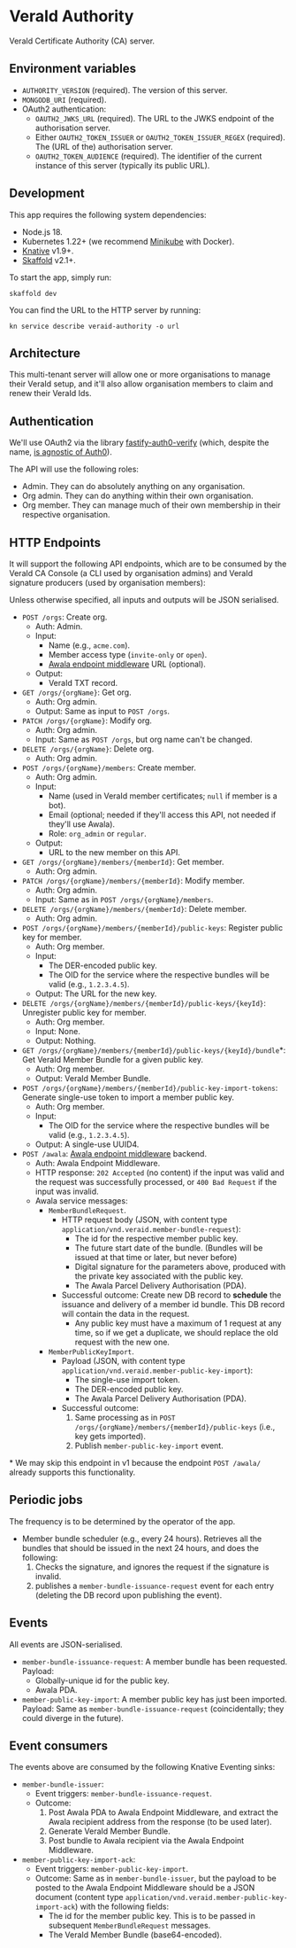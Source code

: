 # VeraId Authority

VeraId Certificate Authority (CA) server.

## Environment variables

- `AUTHORITY_VERSION` (required). The version of this server.
- `MONGODB_URI` (required).
- OAuth2 authentication:
  - `OAUTH2_JWKS_URL` (required). The URL to the JWKS endpoint of the authorisation server.
  - Either `OAUTH2_TOKEN_ISSUER` or `OAUTH2_TOKEN_ISSUER_REGEX` (required). The (URL of the) authorisation server.
  - `OAUTH2_TOKEN_AUDIENCE` (required). The identifier of the current instance of this server (typically its public URL).

## Development

This app requires the following system dependencies:

- Node.js 18.
- Kubernetes 1.22+ (we recommend [Minikube](https://minikube.sigs.k8s.io/docs/start/) with Docker).
- [Knative](https://knative.dev/docs/install/quickstart-install/#install-the-knative-cli) v1.9+.
- [Skaffold](https://skaffold.dev/docs/install/) v2.1+.

To start the app, simply run:

```
skaffold dev
```

You can find the URL to the HTTP server by running:

```
kn service describe veraid-authority -o url
```

## Architecture

This multi-tenant server will allow one or more organisations to manage their VeraId setup, and it'll also allow organisation members to claim and renew their VeraId Ids.

## Authentication

We'll use OAuth2 via the library [fastify-auth0-verify](https://github.com/nearform/fastify-auth0-verify) (which, despite the name, [is agnostic of Auth0](https://github.com/nearform/fastify-auth0-verify/issues/224)).

The API will use the following roles:

- Admin. They can do absolutely anything on any organisation.
- Org admin. They can do anything within their own organisation.
- Org member. They can manage much of their own membership in their respective organisation.

## HTTP Endpoints

It will support the following API endpoints, which are to be consumed by the VeraId CA Console (a CLI used by organisation admins) and VeraId signature producers (used by organisation members):

Unless otherwise specified, all inputs and outputs will be JSON serialised.

- `POST /orgs`: Create org.
  - Auth: Admin.
  - Input:
    - Name (e.g., `acme.com`).
    - Member access type (`invite-only` or `open`).
    - [Awala endpoint middleware](https://github.com/relaycorp/relayverse/issues/28) URL (optional).
  - Output:
    - VeraId TXT record.
- `GET /orgs/{orgName}`: Get org.
  - Auth: Org admin.
  - Output: Same as input to `POST /orgs`.
- `PATCH /orgs/{orgName}`: Modify org.
  - Auth: Org admin.
  - Input: Same as `POST /orgs`, but org name can't be changed.
- `DELETE /orgs/{orgName}`: Delete org.
  - Auth: Org admin.
- `POST /orgs/{orgName}/members`: Create member.
  - Auth: Org admin.
  - Input:
    - Name (used in VeraId member certificates; `null` if member is a bot).
    - Email (optional; needed if they'll access this API, not needed if they'll use Awala).
    - Role: `org_admin` or `regular`.
  - Output:
    - URL to the new member on this API.
- `GET /orgs/{orgName}/members/{memberId}`: Get member.
  - Auth: Org admin.
- `PATCH /orgs/{orgName}/members/{memberId}`: Modify member.
  - Auth: Org admin.
  - Input: Same as in `POST /orgs/{orgName}/members`.
- `DELETE /orgs/{orgName}/members/{memberId}`: Delete member.
  - Auth: Org admin.
- `POST /orgs/{orgName}/members/{memberId}/public-keys`: Register public key for member.
  - Auth: Org member.
  - Input:
    - The DER-encoded public key.
    - The OID for the service where the respective bundles will be valid (e.g., `1.2.3.4.5`).
  - Output: The URL for the new key.
- `DELETE /orgs/{orgName}/members/{memberId}/public-keys/{keyId}`: Unregister public key for member.
  - Auth: Org member.
  - Input: None.
  - Output: Nothing.
- `GET /orgs/{orgName}/members/{memberId}/public-keys/{keyId}/bundle`*: Get VeraId Member Bundle for a given public key.
  - Auth: Org member.
  - Output: VeraId Member Bundle.
- `POST /orgs/{orgName}/members/{memberId}/public-key-import-tokens`: Generate single-use token to import a member public key.
  - Auth: Org member.
  - Input:
    - The OID for the service where the respective bundles will be valid (e.g., `1.2.3.4.5`).
  - Output: A single-use UUID4.
- `POST /awala`: [Awala endpoint middleware](https://github.com/relaycorp/relayverse/issues/28) backend.
  - Auth: Awala Endpoint Middleware.
  - HTTP response: `202 Accepted` (no content) if the input was valid and the request was successfully processed, or `400 Bad Request` if the input was invalid.
  - Awala service messages:
    - `MemberBundleRequest`.
      - HTTP request body (JSON, with content type `application/vnd.veraid.member-bundle-request`):
        - The id for the respective member public key.
        - The future start date of the bundle. (Bundles will be issued at that time or later, but never before)
        - Digital signature for the parameters above, produced with the private key associated with the public key.
        - The Awala Parcel Delivery Authorisation (PDA).
      - Successful outcome: Create new DB record to **schedule** the issuance and delivery of a member id bundle. This DB record will contain the data in the request.
        - Any public key must have a maximum of 1 request at any time, so if we get a duplicate, we should replace the old request with the new one.
    - `MemberPublicKeyImport`.
      - Payload (JSON, with content type `application/vnd.veraid.member-public-key-import`):
        - The single-use import token.
        - The DER-encoded public key.
        - The Awala Parcel Delivery Authorisation (PDA).
      - Successful outcome:
        1. Same processing as in `POST /orgs/{orgName}/members/{memberId}/public-keys` (i.e., key gets imported).
        2. Publish `member-public-key-import` event.

\* We may skip this endpoint in v1 because the endpoint `POST /awala/` already supports this functionality.

## Periodic jobs

The frequency is to be determined by the operator of the app.

- Member bundle scheduler (e.g., every 24 hours). Retrieves all the bundles that should be issued in the next 24 hours, and does the following:
  1. Checks the signature, and ignores the request if the signature is invalid.
  2. publishes a `member-bundle-issuance-request` event for each entry (deleting the DB record upon publishing the event).

## Events

All events are JSON-serialised.

- `member-bundle-issuance-request`: A member bundle has been requested. Payload:
  - Globally-unique id for the public key.
  - Awala PDA.
- `member-public-key-import`: A member public key has just been imported. Payload: Same as `member-bundle-issuance-request` (coincidentally; they could diverge in the future).

## Event consumers

The events above are consumed by the following Knative Eventing sinks:

- `member-bundle-issuer`:
  - Event triggers: `member-bundle-issuance-request`.
  - Outcome:
    1. Post Awala PDA to Awala Endpoint Middleware, and extract the Awala recipient address from the response (to be used later).
    2. Generate VeraId Member Bundle.
    3. Post bundle to Awala recipient via the Awala Endpoint Middleware.
- `member-public-key-import-ack`:
  - Event triggers: `member-public-key-import`.
  - Outcome: Same as in `member-bundle-issuer`, but the payload to be posted to the Awala Endpoint Middleware should be a JSON document (content type `application/vnd.veraid.member-public-key-import-ack`) with the following fields:
    - The id for the member public key. This is to be passed in subsequent `MemberBundleRequest` messages.
    - The VeraId Member Bundle (base64-encoded).
